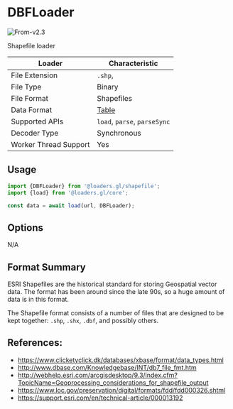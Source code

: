 # DBFLoader

<p class="badges">
  <img src="https://img.shields.io/badge/From-v2.3-blue.svg?style=flat-square" alt="From-v2.3" />
</p>

Shapefile loader

| Loader                | Characteristic                               |
| --------------------- | -------------------------------------------- |
| File Extension        | `.shp`,                                      |
| File Type             | Binary                                       |
| File Format           | Shapefiles                                   |
| Data Format           | [Table](/docs/specifications/category-table) |
| Supported APIs        | `load`, `parse`, `parseSync`                 |
| Decoder Type          | Synchronous                                  |
| Worker Thread Support | Yes                                          |

## Usage

```js
import {DBFLoader} from '@loaders.gl/shapefile';
import {load} from '@loaders.gl/core';

const data = await load(url, DBFLoader);
```

## Options

N/A

## Format Summary

ESRI Shapefiles are the historical standard for storing Geospatial vector data.
The format has been around since the late 90s, so a huge amount of data is in
this format.

The Shapefile format consists of a number of files that are designed to be kept
together: `.shp`, `.shx`, `.dbf`, and possibly others.

## References:

- https://www.clicketyclick.dk/databases/xbase/format/data_types.html
- http://www.dbase.com/Knowledgebase/INT/db7_file_fmt.htm
- http://webhelp.esri.com/arcgisdesktop/9.3/index.cfm?TopicName=Geoprocessing_considerations_for_shapefile_output
- https://www.loc.gov/preservation/digital/formats/fdd/fdd000326.shtml
- https://support.esri.com/en/technical-article/000013192
